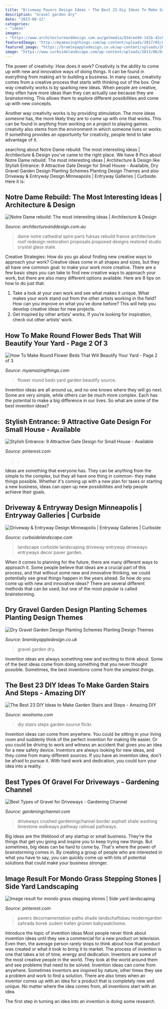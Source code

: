 ```yaml
---
title: "Driveway Pavers Design Ideas ~ The Best 23 Diy Ideas To Make Garden Stairs And Steps"
description: "Gravel garden dry"
date: "2023-08-12"
categories:
- "ideas"
images:
- "https://www.architectureanddesign.com.au/getmedia/834cee94-142b-42c0-a897-553115910d14/studiofuksas.aspx?width=800&amp;height=600&amp;ext=.jpg"
featuredImage: "http://myamazingthings.com/wp-content/uploads/2017/03/garden-design-concept-home-garden-decor-idea-home-furniture-design-1024x768.jpg"
featured_image: "https://bramleyappledesign.co.uk/wp-content/uploads/2018/07/Gravel-Garden-3-1024x650.jpg"
image: "https://www.curbsidelandscape.com/wp-content/uploads/2013/06/Drives_and_Entries_8.jpg"
---
```



The power of creativity: How does it work?
Creativity is the ability to come up with new and innovative ways of doing things. It can be found in everything from making art to building a business. In many cases, creativity comes from a creative process that starts with thinking out of the box.
One way creativity works is by sparking new ideas. When people are creative, they often have more ideas than they can actually use because they are brainstorming. This allows them to explore different possibilities and come up with new concepts.

Another way creativity works is by providing stimulation. The more ideas someone has, the more likely they are to come up with one that works. This can be found in anything from working on a project to playing games. creatvity also stems from the environment in which someone lives or works. If something provides an opportunity for creativity, people tend to take advantage of it.

	

		
searching about Notre Dame rebuild: The most interesting ideas | Architecture &amp; Design you've came to the right place. We have 8 Pics about Notre Dame rebuild: The most interesting ideas | Architecture &amp; Design like Stylish Entrance: 9 Attractive Gate Design for Small House - Available, Dry Gravel Garden Design Planting Schemes Planting Design Themes and also Driveway &amp; Entryway Design Minneapolis | Entryway Galleries | Curbside. Here it is:
		
    
## Notre Dame Rebuild: The Most Interesting Ideas | Architecture &amp; Design

<img loading=lazy src="https://www.architectureanddesign.com.au/getmedia/834cee94-142b-42c0-a897-553115910d14/studiofuksas.aspx?width=800&amp;height=600&amp;ext=.jpg" onerror="this.onerror=null;this.src='https://tse1.mm.bing.net/th?id=OIP.Ds_CcWbBVH9KlUEndZ0iiQHaFj&amp;pid=15.1';" alt="Notre Dame rebuild: The most interesting ideas | Architecture &amp; Design">

_Source: architectureanddesign.com.au_

>dame notre cathedral spire paris fuksas rebuild france architecture roof redesign restoration proposals proposed designs restored studio crystal glass state. 

	

Creative Strategies: How do you go about finding new creative ways to approach your work?
Creative ideas come in all shapes and sizes, but they all have one common goal: to make your work more creative. There are a few basic steps you can take to find new creative ways to approach your work, but there are also many different options available. Here are 8 tips on how to do just that: 
1. Take a look at your own work and see what makes it unique. What makes your work stand out from the other artists working in the field? How can you improve on what you’ve done before? This will help you develop creative ideas for new projects. 
2. Get inspired by other artists’ works. If you’re looking for inspiration, check out other artists’ work.

    
## How To Make Round Flower Beds That Will Beautify Your Yard - Page 2 Of 3

<img loading=lazy src="http://myamazingthings.com/wp-content/uploads/2017/03/garden-design-concept-home-garden-decor-idea-home-furniture-design-1024x768.jpg" onerror="this.onerror=null;this.src='https://tse1.mm.bing.net/th?id=OIP.laMIq1mI8eyiGw1XNNdOpgHaFj&amp;pid=15.1';" alt="How To Make Round Flower Beds That Will Beautify Your Yard - Page 2 of 3">

_Source: myamazingthings.com_

>flower round beds yard garden beautify source. 

	

Invention ideas are all around us, and no one knows where they will go next. Some are very simple, while others can be much more complex. Each has the potential to make a big difference in our lives. So what are some of the best invention ideas?

    
## Stylish Entrance: 9 Attractive Gate Design For Small House - Available

<img loading=lazy src="https://i.pinimg.com/736x/9f/8d/05/9f8d0570c442da1e93712452badaeba3.jpg" onerror="this.onerror=null;this.src='https://tse4.mm.bing.net/th?id=OIP.-_w9-3VrBcYvHgqXLxnLiwHaKd&amp;pid=15.1';" alt="Stylish Entrance: 9 Attractive Gate Design for Small House - Available">

_Source: pinterest.com_

>. 

	

Ideas are something that everyone has. They can be anything from the simple to the complex, but they all have one thing in common- they make things possible. Whether it's coming up with a new plan for taxes or starting a new business, ideas can open up new possibilities and help people achieve their goals.

    
## Driveway &amp; Entryway Design Minneapolis | Entryway Galleries | Curbside

<img loading=lazy src="https://www.curbsidelandscape.com/wp-content/uploads/2013/06/Drives_and_Entries_8.jpg" onerror="this.onerror=null;this.src='https://tse2.mm.bing.net/th?id=OIP.t7SA_UCJMNZAjZu1c6ur7AHaJ3&amp;pid=15.1';" alt="Driveway &amp; Entryway Design Minneapolis | Entryway Galleries | Curbside">

_Source: curbsidelandscape.com_

>landscape curbside landscaping driveway entryway driveways entryways decor paver garden. 

	

When it comes to planning for the future, there are many different ways to approach it. Some people believe that ideas are a crucial part of this process, and that without some new and innovative thinking, we could potentially see great things happen in the years ahead. So how do you come up with new and innovative ideas? There are several different methods that can be used, but one of the most popular is called brainstorming.

    
## Dry Gravel Garden Design Planting Schemes Planting Design Themes

<img loading=lazy src="https://bramleyappledesign.co.uk/wp-content/uploads/2018/07/Gravel-Garden-3-1024x650.jpg" onerror="this.onerror=null;this.src='https://tse1.mm.bing.net/th?id=OIP.QdvkjVbM2ML-cOzq64w55wHaEs&amp;pid=15.1';" alt="Dry Gravel Garden Design Planting Schemes Planting Design Themes">

_Source: bramleyappledesign.co.uk_

>gravel garden dry. 

	

Invention ideas are always something new and exciting to think about. Some of the best ideas come from doing something that you never thought possible. Sometimes, the best inventions come from the simplest things.

    
## The Best 23 DIY Ideas To Make Garden Stairs And Steps - Amazing DIY

<img loading=lazy src="https://www.woohome.com/wp-content/uploads/2017/03/DIY-Outdoor-Steps-and-Stairs-Ideas-22.jpg" onerror="this.onerror=null;this.src='https://tse4.mm.bing.net/th?id=OIP.ISdDXXQOVnkEKfCpWc3SUQHaJ4&amp;pid=15.1';" alt="The Best 23 DIY Ideas to Make Garden Stairs and Steps - Amazing DIY">

_Source: woohome.com_

>diy stairs steps garden source flickr. 

	

Invention ideas can come from anywhere. You could be sitting in your living room and suddenly think of the perfect invention for making life easier. Or you could be driving to work and witness an accident that gives you an idea for a new safety device. Inventors are always looking for new ideas, and they come from many different sources. If you have an invention idea, don't be afraid to pursue it. With hard work and dedication, you could turn your idea into a reality.

    
## Best Types Of Gravel For Driveways - Gardening Channel

<img loading=lazy src="https://www.gardeningchannel.com/wp-content/uploads/2013/04/gravel-for-driveways.jpeg" onerror="this.onerror=null;this.src='https://tse3.mm.bing.net/th?id=OIP.xThd6J6dMVUJX7rOaBsULgHaNN&amp;pid=15.1';" alt="Best Types of Gravel for Driveways - Gardening Channel">

_Source: gardeningchannel.com_

>driveways crushed gardeningchannel border asphalt shale washing limestone walkways pathway railroad pathways. 

	

Big ideas are the lifeblood of any startup or small business. They're the things that get you going and inspire you to keep trying new things. But sometimes, big ideas can be hard to come by. That's where the power of brainstorming comes in. By creating a group of people who are interested in what you have to say, you can quickly come up with lots of potential solutions that could make your business stronger.

    
## Image Result For Mondo Grass Stepping Stones | Side Yard Landscaping

<img loading=lazy src="https://i.pinimg.com/736x/55/36/6a/55366a11efe6f3499b473fe83dbb405a.jpg" onerror="this.onerror=null;this.src='https://tse2.mm.bing.net/th?id=OIP.5nJSj9Fclfb5EybQMOmJiAHaLH&amp;pid=15.1';" alt="Image result for mondo grass stepping stones | Side yard landscaping">

_Source: pinterest.com_

>pavers decornamentation paths shade landschaftsbau moderngarden zahrada borek zudem trafen grünen babywatchome. 

	

Introduce the topic of invention ideas
Most people never think about invention ideas until they see a commercial for a new product on television. Even then, the average person rarely stops to think about how that product was created or what it took to bring it to market. The process of invention is one that takes a lot of time, energy and dedication. Inventors are some of the most creative people in the world. They look at the world around them and see problems that need to be solved.
Invention ideas can come from anywhere. Sometimes inventors are inspired by nature, other times they see a problem and work to find a solution. There are also times when an inventor comes up with an idea for a product that is completely new and unique. No matter where the idea comes from, all inventions start with an idea.

The first step in turning an idea into an invention is doing some research.

